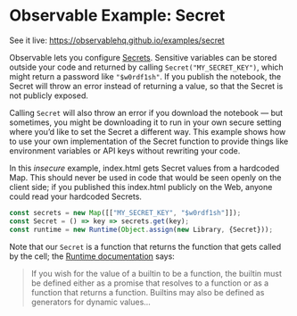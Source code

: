 # Observable Example: Secret

See it live: https://observablehq.github.io/examples/secret

Observable lets you configure [Secrets](https://observablehq.com/@observablehq/secrets). Sensitive variables can be stored outside your code and returned by calling `Secret("MY_SECRET_KEY")`, which might return a password like `"$w0rdf1sh"`. If you publish the notebook, the Secret will throw an error instead of returning a value, so that the Secret is not publicly exposed.

Calling `Secret` will also throw an error if you download the notebook — but sometimes, you might be downloading it to run in your own secure setting where you’d like to set the Secret a different way. This example shows how to use your own implementation of the Secret function to provide things like environment variables or API keys without rewriting your code.

In this _insecure_ example, index.html gets Secret values from a hardcoded Map. This should never be used in code that would be seen openly on the client side; if you published this index.html publicly on the Web, anyone could read your hardcoded Secrets.

```js
const secrets = new Map([["MY_SECRET_KEY", "$w0rdf1sh"]]);
const Secret = () => key => secrets.get(key);
const runtime = new Runtime(Object.assign(new Library, {Secret}));
```

Note that our `Secret` is a function that returns the function that gets called by the cell; the [Runtime documentation](https://github.com/observablehq/runtime) says:

> If you wish for the value of a builtin to be a function, the builtin must be defined either as a promise that resolves to a function or as a function that returns a function. Builtins may also be defined as generators for dynamic values…
